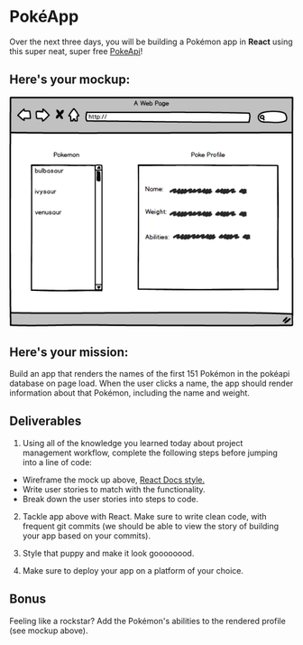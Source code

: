 # PokéApp

Over the next three days, you will be building a Pokémon app in **React** using this super neat, super free [PokeApi](https://pokeapi.co/)!

## Here's your mockup:

![poke](./pokemock.png)

## Here's your mission:

Build an app that renders the names of the first 151 Pokémon in the pokéapi database on page load.  When the user clicks a name, the app should render information about that Pokémon, including the name and weight.

## Deliverables

1. Using all of the knowledge you learned today about project management workflow, complete the following steps before jumping into a line of code:
  - Wireframe the mock up above, <a href="https://facebook.github.io/react/docs/thinking-in-react.html">React Docs style.</a>
  - Write user stories to match with the functionality.
  - Break down the user stories into steps to code.

2. Tackle app above with React. Make sure to write clean code, with frequent git commits (we should be able to view the story of building your app based on your commits).

3. Style that puppy and make it look goooooood.

4. Make sure to deploy your app on a platform of your choice.

## Bonus

Feeling like a rockstar? Add the Pokémon's abilities to the rendered profile (see mockup above).
